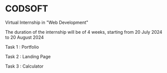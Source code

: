# CODSOFT

Virtual Internship in "Web Development"

The duration of the internship will be of 4 weeks, starting from 20 July 2024 to 20 August 2024

Task 1 : Portfolio

Task 2 : Landing Page

Task 3 : Calculator
